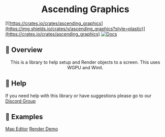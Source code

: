 <h1 align="center">
Ascending Graphics
</h1>

[![https://crates.io/crates/ascending_graphics](https://img.shields.io/crates/v/ascending_graphics?style=plastic)](https://crates.io/crates/ascending_graphics)
[![Docs](https://docs.rs/ascending_graphics/badge.svg)](https://docs.rs/ascending_graphics)

## 📑 Overview

<p align="center">
This is a library to help setup and Render objects to a screen. This uses WGPU and Winit.
</p>

## 🚨 Help

If you need help with this library or have suggestions please go to our [Discord Group](https://discord.gg/gVXNDwpS3Z)

## 🔎 Examples

[Map Editor](https://github.com/AscendingCreations/map_editor)
[Render Demo](https://github.com/AscendingCreations/render_demo)